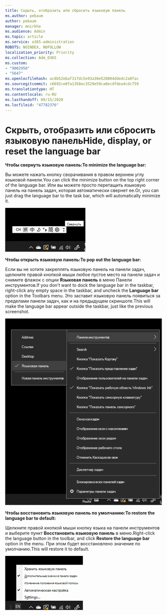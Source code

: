 ```yaml
---
title: Скрыть, отобразить или сбросить языковую панель
ms.author: pebaum
author: pebaum
manager: mnirkhe
ms.audience: Admin
ms.topic: article
ms.service: o365-administration
ROBOTS: NOINDEX, NOFOLLOW
localization_priority: Priority
ms.collection: Adm_O365
ms.custom:
- "9002950"
- "5647"
ms.openlocfilehash: ac8b52ebaf317dc5e93a30e528004ddedc2a0fac
ms.sourcegitcommit: c6692ce0fa1358ec3529e59ca0ecdfdea4cdc759
ms.translationtype: HT
ms.contentlocale: ru-RU
ms.lasthandoff: 09/15/2020
ms.locfileid: "47782376"
---
```

# <a name="hide-display-or-reset-the-language-bar"></a><span data-ttu-id="c8cd2-102">Скрыть, отобразить или сбросить языковую панель</span><span class="sxs-lookup"><span data-stu-id="c8cd2-102">Hide, display, or reset the language bar</span></span>

<span data-ttu-id="c8cd2-103">**Чтобы свернуть языковую панель:**</span><span class="sxs-lookup"><span data-stu-id="c8cd2-103">**To minimize the language bar:**</span></span>

<span data-ttu-id="c8cd2-104">Вы можете нажать кнопку сворачивания в правом верхнем углу языковой панели.</span><span class="sxs-lookup"><span data-stu-id="c8cd2-104">You can click the minimize button on the top right corner of the language bar.</span></span> <span data-ttu-id="c8cd2-105">Или вы можете просто перетащить языковую панель на панель задач, которая автоматически свернет ее.</span><span class="sxs-lookup"><span data-stu-id="c8cd2-105">Or, you can just drag the language bar to the task bar, which will automatically minimize it.</span></span>

![Свертывание языковой панели](media/minimize-language-bar.png)

<span data-ttu-id="c8cd2-107">**Чтобы открыть языковую панель:**</span><span class="sxs-lookup"><span data-stu-id="c8cd2-107">**To pop out the language bar:**</span></span>

<span data-ttu-id="c8cd2-108">Если вы не хотите закреплять языковую панель на панели задач, щелкните правой кнопкой мыши любое пустое место на панели задач и снимите флажок с опции **Языковая панель** в меню Панели инструментов.</span><span class="sxs-lookup"><span data-stu-id="c8cd2-108">If you don't want to dock the language bar in the taskbar, right-click any empty space in the taskbar, and uncheck the **Language bar** option in the Toolbars menu.</span></span> <span data-ttu-id="c8cd2-109">Это заставит языковую панель появиться за пределами панели задач, как и на предыдущем скриншоте.</span><span class="sxs-lookup"><span data-stu-id="c8cd2-109">This will make the language bar appear outside the taskbar, just like the previous screenshot.</span></span>

![Открыть языковую панель](media/pop-out-language-bar.png)

<span data-ttu-id="c8cd2-111">**Чтобы восстановить языковую панель по умолчанию:**</span><span class="sxs-lookup"><span data-stu-id="c8cd2-111">**To restore the language bar to default:**</span></span>

<span data-ttu-id="c8cd2-112">Щелкните правой кнопкой мыши кнопку языка на панели инструментов и выберите пункт **Восстановить языковую панель** в меню.</span><span class="sxs-lookup"><span data-stu-id="c8cd2-112">Right-click the language button in the toolbar, and click **Restore the language bar** option in the menu.</span></span> <span data-ttu-id="c8cd2-113">При этом будет восстановлено значение по умолчанию.</span><span class="sxs-lookup"><span data-stu-id="c8cd2-113">This will restore it to default.</span></span>

![Восстановление языковой панели](media/restore-language-bar.png)
